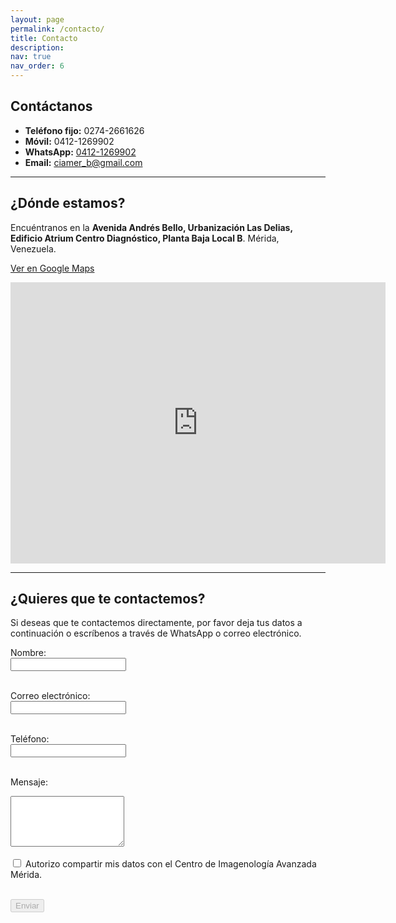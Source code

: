 ```yaml
---
layout: page
permalink: /contacto/
title: Contacto
description: 
nav: true
nav_order: 6
---
```


## Contáctanos

- **Teléfono fijo:** 0274-2661626  
- **Móvil:** 0412-1269902
- **WhatsApp:** [0412-1269902](https://wa.me/+584121269902)
- **Email:** [ciamer_b@gmail.com](mailto:ciamer_b@gmail.com)

---

## ¿Dónde estamos?

Encuéntranos en la **Avenida Andrés Bello, Urbanización Las Delias, Edificio Atrium Centro Diagnóstico, Planta Baja Local B**.
Mérida, Venezuela.

[Ver en Google Maps](https://maps.app.goo.gl/vLuUGkCUeq5KdvFF8)

<iframe src="https://www.google.com/maps/embed?pb=!1m18!1m12!1m3!1d3945.199707496519!2d-71.1720501!3d8.5767878!2m3!1f0!2f0!3f0!3m2!1i1024!2i768!4f13.1!3m3!1m2!1s0x8e64879efb906369%3A0x1881931def6787f8!2sCIAMER%20Centro%20de%20Imagenolog%C3%ADa%20Avanzada%20M%C3%A9rida!5e0!3m2!1ses-419!2sfr!4v1743331569797!5m2!1ses-419!2sfr" 
width="600" 
height="450" 
style="border:0;" 
allowfullscreen="" 
loading="lazy" 
referrerpolicy="no-referrer-when-downgrade"></iframe>

---

## ¿Quieres que te contactemos?

Si deseas que te contactemos directamente, por favor deja tus datos a continuación o escríbenos a través de WhatsApp o correo electrónico.
<form action="https://formspree.io/f/xzzeajoe" method="POST">
  <label for="name">Nombre:</label><br>
  <input type="text" id="name" name="name" required><br><br>

  <label for="email">Correo electrónico:</label><br>
  <input type="email" id="email" name="email" required><br><br>

  <label for="phone">Teléfono:</label><br>
  <input type="tel" id="phone" name="phone" required><br><br>

  <label for="message">Mensaje:</label><br>
  <textarea id="message" name="message" rows="5" required></textarea><br><br>

  <input type="checkbox" id="consent" name="consent" required>
  <label for="consent">Autorizo compartir mis datos con el Centro de Imagenología Avanzada Mérida.</label><br><br>

  <button type="submit" id="submit-btn" disabled>Enviar</button>
</form>

<script>
  document.addEventListener('DOMContentLoaded', function () {
    const checkbox = document.getElementById('consent');
    const submitBtn = document.getElementById('submit-btn');
    checkbox.addEventListener('change', function () {
      submitBtn.disabled = !this.checked;
    });
  });
</script>

